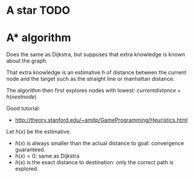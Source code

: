 # A star TODO

# A* algorithm

Does the same as Dijkstra, but supposes that extra knowledge is known about the graph.

That extra knowledge is an estimative $h$ of distance between the current node and the target such as the straight line or manhattan distance.

The algorithm then first explores nodes with lowest: $current distance + h(next node)$

Good tutorial:

- <http://theory.stanford.edu/~amitp/GameProgramming/Heuristics.html>

Let $h(x)$ be the estimative.

- $h(x)$ is always smaller than the actual distance to goal: convergence guaranteed.
- $h(x) = 0$: same as Dijkstra
- $h(x)$ is the exact distance to destination: only the correct path is explored.
